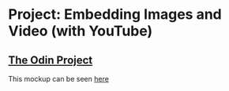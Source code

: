 # Project: Embedding Images and Video (with YouTube)
## [The Odin Project](http://www.theodinproject.com/html5-and-css3/embedding-images-and-video?ref=lnav)

This mockup can be seen [here](https://htmlpreview.github.io/?https://github.com/cameronjkelley/the_odin_project/blob/master/youtube/index.html)